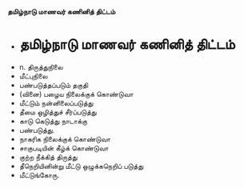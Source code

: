 **தமிழ்நாடு மாணவர் கணினித் திட்டம்**
- # தமிழ்நாடு மாணவர் கணினித் திட்டம்
- n. திருத்துநிலை
- மீட்புநிலை
- பண்படுத்தப்படும் தகுதி
- (வினை) பழைய நிலைக்குக் கொண்டுவா
- மீட்டும் நன்னிலைப்படுத்து
- தீமை ஒழித்துச் சீர்ப்படுத்து
- காடு கெடுத்து நாடாக்கு
- பண்படுத்து.
- நாகரிக நிலைக்குக் கொண்டுவா
- சாகுபடியின் கீழ்க் கொண்டுவா
- குற்ற நீக்கித் திருத்து
- தீநெறியினின்று மீட்டு ஒழுக்கநெறிப் படுத்து
- மீட்டுங்கோரு.

